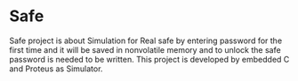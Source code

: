 # Safe
 Safe project is about Simulation for Real safe by entering password for the first time and it will be saved in nonvolatile memory and to unlock the safe password is needed to be written. This project is developed by embedded C and Proteus as Simulator. 
